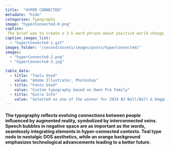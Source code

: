 ```yaml
---
title:  "HYPER CONNECTED"
metadate: "hide"
categories: Typography
image: "hyperConnected-0.png"
caption: 
 The brief was to create a 2-5 word phrase about positive world change, for a design competition by Ball & Doggett paper company. The design needed to communicate this message through original typography.
caption_images_list: 
  - "hyperConnected-1.gif"
images_folder: "/second/assets/images/posts/hyperConnected/"
images: 
  - "hyperConnected-2.png"
  - "hyperConnected-3.jpg"
  
table_data:
  - title: "Tools Used"
    value: "Adobe Illustrator, Photoshop"
  - title: "Fonts Used"
    value: "Custom typography based on Owen Pro Family"
  - title: "Extra Info"
    value: "Selected as one of the winner for 2024 BJ Ball/Ball & Doggett GSM Student Design contest" 
---
```

#### The typography reflects evolving connections between people influenced by augmented reality, symbolized by interconnected veins. Speech bubbles in negative space are as important as the words, seamlessly integrating elements in hyper-connected contexts. Teal type nods to nostalgic DOS aesthetics, while an orange background emphasizes technological advancements leading to a better future.

<!--
<br>
↳ A flexible visual identity adapts to different aspect ratios while maintaining a consistentcy.
<br>
↳ Pistachio color is used appropriately throughout the graphics as an accent.
<br>
↳ A coaster was created using an abstract cow shape variation, incorporating traditional Italian pattern elements.
<br>
↳ For the campaign, G’ stands for Good, which connects with Australian culture: “G’day,” “G’People,” and “Great Gelato.”
<br>
↳ Merchandise was also created with the venue's heritage in mind, featuring the tagline.
-->
